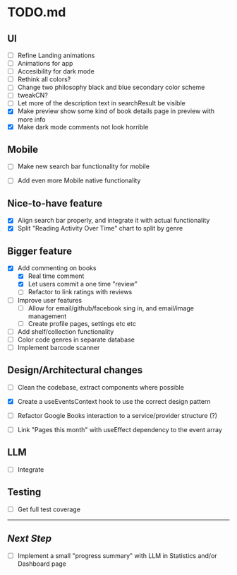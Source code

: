 # TODO.md

## UI
- [ ] Refine Landing animations
- [ ] Animations for app
- [ ] Accesibility for dark mode
- [ ] Rethink all colors?
- [ ] Change two philosophy black and blue secondary color scheme
- [ ] tweakCN?
- [ ] Let more of the description text in 	searchResult be visible
- [X] Make preview show some kind of book details page in preview with more info
- [X] Make dark mode comments not look horrible

## Mobile
- [ ] Make new search bar functionality for mobile
- [ ] Add even more Mobile native functionality


## Nice-to-have feature
- [X] Align search bar properly, and integrate it with actual functionality
- [X] Split "Reading Activity Over Time" chart to split by genre

## Bigger feature
- [X] Add commenting on books
  - [X] Real time comment
  - [X] Let users commit a one time "review"
  - [ ] Refactor to link ratings with reviews
- [ ] Improve user features
  - [ ] Allow for email/github/facebook sing in, and email/image management
  - [ ] Create profile pages, settings etc etc
- [ ] Add shelf/collection functionality
- [ ] Color code genres in separate database
- [ ] Implement barcode scanner

## Design/Architectural changes
- [ ] Clean the codebase, extract components where possible
- [X] Create a useEventsContext hook to use the correct design pattern
- [ ] Refactor Google Books interaction to a service/provider structure (?)
- [ ] Link "Pages this month" with useEffect dependency to the event array


## LLM
- [ ] Integrate


## Testing
- [ ] Get full test coverage

***

## *Next Step*
- [ ] Implement a small "progress summary" with LLM in Statistics and/or Dashboard page